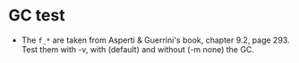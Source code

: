 # GC test


* The `f_*` are taken from Asperti & Guerrini's book, chapter 9.2, page 293.
  Test them with -v, with (default) and without (-m none) the GC.
